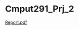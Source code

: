 
# Cmput291_Prj_2

[Report.pdf](https://github.com/thestungyer/Cmput291_Prj_2/files/6522973/Report.pdf)
